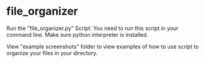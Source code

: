 # file_organizer

Run the "file_organizer.py" Script: You need to run this script in your command line. Make sure python interpreter is installed.

View "example screenshots" folder to view examples of how to use script to organize your files in your directory.